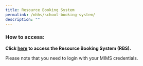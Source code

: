 ```yaml
---
title: Resource Booking System
permalink: /nhhs/school-booking-system/
description: ""
---
```


### How to access:

  

**Click [here](https://go.gov.sg/rbs-nhhs) to access the Resource Booking System (RBS).**

Please note that you need to login with your MIMS credentials.